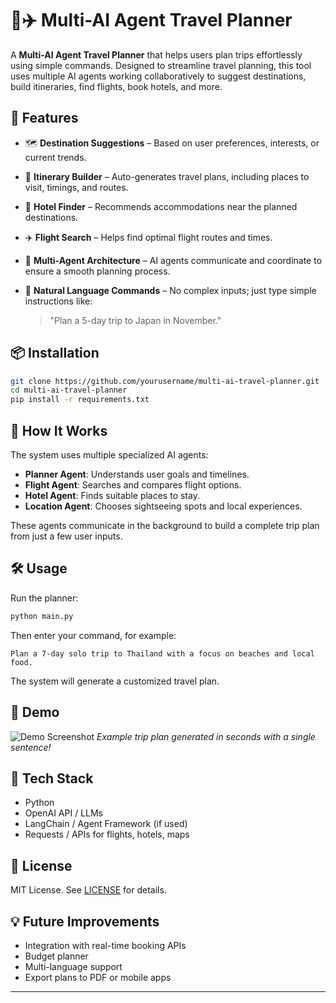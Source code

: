 # 🧠✈️ Multi-AI Agent Travel Planner

A **Multi-AI Agent Travel Planner** that helps users plan trips effortlessly using simple commands. Designed to streamline travel planning, this tool uses multiple AI agents working collaboratively to suggest destinations, build itineraries, find flights, book hotels, and more.

## 🚀 Features

* 🗺️ **Destination Suggestions** – Based on user preferences, interests, or current trends.
* 📅 **Itinerary Builder** – Auto-generates travel plans, including places to visit, timings, and routes.
* 🏨 **Hotel Finder** – Recommends accommodations near the planned destinations.
* ✈️ **Flight Search** – Helps find optimal flight routes and times.
* 🤖 **Multi-Agent Architecture** – AI agents communicate and coordinate to ensure a smooth planning process.
* 🧾 **Natural Language Commands** – No complex inputs; just type simple instructions like:

  > "Plan a 5-day trip to Japan in November."

## 📦 Installation

```bash
git clone https://github.com/yourusername/multi-ai-travel-planner.git
cd multi-ai-travel-planner
pip install -r requirements.txt
```

## 🧠 How It Works

The system uses multiple specialized AI agents:

* **Planner Agent**: Understands user goals and timelines.
* **Flight Agent**: Searches and compares flight options.
* **Hotel Agent**: Finds suitable places to stay.
* **Location Agent**: Chooses sightseeing spots and local experiences.

These agents communicate in the background to build a complete trip plan from just a few user inputs.

## 🛠️ Usage

Run the planner:

```bash
python main.py
```

Then enter your command, for example:

```
Plan a 7-day solo trip to Thailand with a focus on beaches and local food.
```

The system will generate a customized travel plan.

## 📸 Demo

![Demo Screenshot](demo.png)
*Example trip plan generated in seconds with a single sentence!*

## 🧩 Tech Stack

* Python
* OpenAI API / LLMs
* LangChain / Agent Framework (if used)
* Requests / APIs for flights, hotels, maps

## 📄 License

MIT License. See [LICENSE](LICENSE) for details.

## 💡 Future Improvements

* Integration with real-time booking APIs
* Budget planner
* Multi-language support
* Export plans to PDF or mobile apps

---
